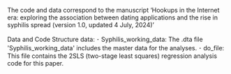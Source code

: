 The code and data correspond to the manuscript ‘Hookups in the Internet era: exploring the association between dating applications and the rise in syphilis spread (version 1.0, updated 4 July, 2024)’ 

Data and Code Structure
data:
･ Syphilis_working_data: The .dta file 'Syphilis_working_data' includes the master data for the analyses.
･ do_file: This file contains the 2SLS (two-stage least squares) regression analysis code for this paper.
